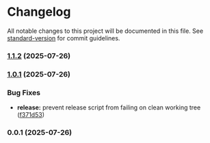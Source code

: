 # Changelog

All notable changes to this project will be documented in this file. See [standard-version](https://github.com/conventional-changelog/standard-version) for commit guidelines.

### [1.1.2](https://github.com/danutama/ReactJS-AES-Encryption/compare/v1.0.1...v1.1.2) (2025-07-26)

### [1.0.1](https://github.com/danutama/ReactJS-AES-Encryption/compare/v0.0.1...v1.0.1) (2025-07-26)


### Bug Fixes

* **release:** prevent release script from failing on clean working tree ([f371d53](https://github.com/danutama/ReactJS-AES-Encryption/commit/f371d531ba9ce6595b6d37f19ccf681ef5875ef1))

### 0.0.1 (2025-07-26)
